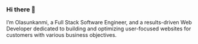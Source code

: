 ### Hi there 👋

I’m Olasunkanmi, a Full Stack Software Engineer, and a results-driven Web Developer dedicated to building and optimizing user-focused websites for customers with various business objectives.
